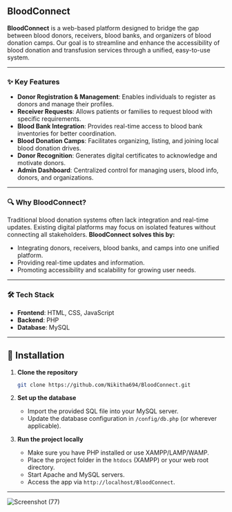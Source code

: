 ## BloodConnect

**BloodConnect** is a web-based platform designed to bridge the gap between blood donors, receivers, blood banks, and organizers of blood donation camps. Our goal is to streamline and enhance the accessibility of blood donation and transfusion services through a unified, easy-to-use system.

---

### ✨ Key Features

* **Donor Registration & Management**: Enables individuals to register as donors and manage their profiles.
* **Receiver Requests**: Allows patients or families to request blood with specific requirements.
* **Blood Bank Integration**: Provides real-time access to blood bank inventories for better coordination.
* **Blood Donation Camps**: Facilitates organizing, listing, and joining local blood donation drives.
* **Donor Recognition**: Generates digital certificates to acknowledge and motivate donors.
* **Admin Dashboard**: Centralized control for managing users, blood info, donors, and organizations.

---

### 🔍 Why BloodConnect?

Traditional blood donation systems often lack integration and real-time updates. Existing digital platforms may focus on isolated features without connecting all stakeholders.
**BloodConnect solves this by:**

* Integrating donors, receivers, blood banks, and camps into one unified platform.
* Providing real-time updates and information.
* Promoting accessibility and scalability for growing user needs.

---

### 🛠️ Tech Stack

* **Frontend**: HTML, CSS, JavaScript
* **Backend**: PHP
* **Database**: MySQL

---

## 🚀 Installation

1. **Clone the repository**

   ```bash
   git clone https://github.com/Nikitha694/BloodConnect.git
   ```

2. **Set up the database**

   * Import the provided SQL file into your MySQL server.
   * Update the database configuration in `/config/db.php` (or wherever applicable).

3. **Run the project locally**

   * Make sure you have PHP installed or use XAMPP/LAMP/WAMP.
   * Place the project folder in the `htdocs` (XAMPP) or your web root directory.
   * Start Apache and MySQL servers.
   * Access the app via `http://localhost/BloodConnect`.
---

![Screenshot (77)](https://github.com/user-attachments/assets/6144ff4c-2ef0-4cec-9d14-bd5ed16546b5)


